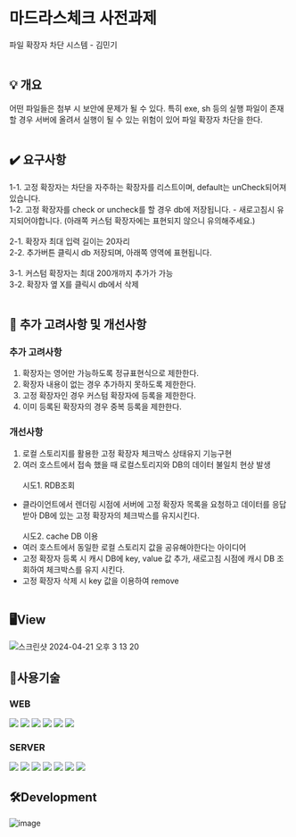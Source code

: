 # 마드라스체크 사전과제
파일 확장자 차단 시스템 - 김민기
<br><br>

## 💡 개요
어떤 파일들은 첨부 시 보안에 문제가 될 수 있다. 특히 exe, sh 등의 실행 파일이 존재할 경우 서버에 올려서 실행이 될 수 있는 위험이 있어 파일 확장자 차단을 한다.
<br><br>

## ✔️ 요구사항
1-1. 고정 확장자는 차단을 자주하는 확장자를 리스트이며, default는 unCheck되어져 있습니다.
<br>
1-2. 고정 확장자를 check or uncheck를 할 경우 db에 저장됩니다. - 새로고침시 유지되어야합니다. (아래쪽 커스텀 확장자에는 표현되지 않으니 유의해주세요.)
<br><br>
2-1. 확장자 최대 입력 길이는 20자리
<br>
2-2. 추가버튼 클릭시 db 저장되며, 아래쪽 영역에 표현됩니다.
<br><br>
3-1. 커스텀 확장자는 최대 200개까지 추가가 가능
<br>
3-2. 확장자 옆 X를 클릭시 db에서 삭제
<br><br>

## 🚀 추가 고려사항 및 개선사항

### 추가 고려사항
1. 확장자는 영어만 가능하도록 정규표현식으로 제한한다.
2. 확장자 내용이 없는 경우 추가하지 못하도록 제한한다.
3. 고정 확장자인 경우 커스텀 확장자에 등록을 제한한다.
4. 이미 등록된 확장자의 경우 중복 등록을 제한한다.

### 개선사항
1. 로컬 스토리지를 활용한 고정 확장자 체크박스 상태유지 기능구현
2. 여러 호스트에서 접속 했을 때 로컬스토리지와 DB의 데이터 불일치 현상 발생
<br><br>
시도1. RDB조회
- 클라이언트에서 렌더링 시점에 서버에 고정 확장자 목록을 요청하고 데이터를 응답받아 DB에 있는 고정 확장자의 체크박스를 유지시킨다.
<br><br>
시도2. cache DB 이용
- 여러 호스트에서 동일한 로컬 스토리지 값을 공유해야한다는 아이디어
- 고정 확장자 등록 시 캐시 DB에 key, value 값 추가, 새로고침 시점에 캐시 DB 조회하여 체크박스를 유지 시킨다.
- 고정 확장자 삭제 시 key 값을 이용하여 remove
<br><br>

## 🖥️View
![스크린샷 2024-04-21 오후 3 13 20](https://github.com/ExtensionBlocker/.github/assets/80161984/f34c6dbf-4877-4877-82e5-d2f99bfef331)


## 🔑사용기술

### WEB
<img src="https://img.shields.io/badge/react-61DAFB?style=for-the-badge&logo=react&logoColor=white"> <img src="https://img.shields.io/badge/styled components-DB7093?style=for-the-badge&logo=styled-components&logoColor=white">
<img src="https://img.shields.io/badge/html5-E34F26?style=for-the-badge&logo=html5&logoColor=white">
<img src="https://img.shields.io/badge/css3-1572B6?style=for-the-badge&logo=css3&logoColor=white">
<img src="https://img.shields.io/badge/node.js-6DB33F?style=for-the-badge&logo=nodedotjs&logoColor=white">
<img src="https://img.shields.io/badge/npm-CB3837?style=for-the-badge&logo=npm&logoColor=white"> 

### SERVER
<img src="https://img.shields.io/badge/java-007396?style=for-the-badge&logo=java&logoColor=white"> <img src="https://img.shields.io/badge/springboot-6DB33F?style=for-the-badge&logo=springboot&logoColor=white"> <img src="https://img.shields.io/badge/spring data jpa-6DB33F?style=for-the-badge&logoColor=white"> <img src="https://img.shields.io/badge/hibernate-59666C?style=for-the-badge&logo=hibernate&logoColor=white"> <img src="https://img.shields.io/badge/gradle-02303A?style=for-the-badge&logo=gradle&logoColor=white"> <img src="https://img.shields.io/badge/amazon rds-527FFF?style=for-the-badge&logo=amazonrds&logoColor=white"> <img src="https://img.shields.io/badge/mysql-4479A1?style=for-the-badge&logo=mysql&logoColor=white"> 


## 🛠️Development
![image](https://github.com/ExtensionBlocker/.github/assets/80161984/f105ba39-1162-48cc-80ff-6c04ffcae50a)





